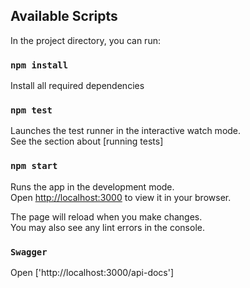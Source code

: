 

## Available Scripts

In the project directory, you can run:
### `npm install`
Install all required dependencies

### `npm test`

Launches the test runner in the interactive watch mode.\
See the section about [running tests]

### `npm start`

Runs the app in the development mode.\
Open [http://localhost:3000](http://localhost:3000) to view it in your browser.

The page will reload when you make changes.\
You may also see any lint errors in the console.


### `Swagger`
Open ['http://localhost:3000/api-docs']
